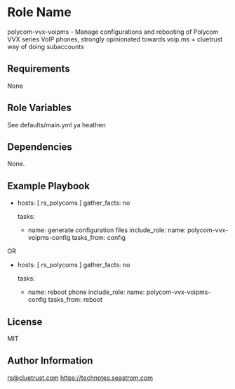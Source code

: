 Role Name
=========

polycom-vvx-voipms - Manage configurations and rebooting of Polycom VVX series VoIP phones, strongly opinionated towards voip.ms + cluetrust way of doing subaccounts

Requirements
------------

None

Role Variables
--------------

See defaults/main.yml ya heathen

Dependencies
------------

None.

Example Playbook
----------------


- hosts: [ rs_polycoms ]
  gather_facts: no

  tasks:
    - name: generate configuration files
      include_role:
        name: polycom-vvx-voipms-config
        tasks_from: config

OR

- hosts: [ rs_polycoms ]
  gather_facts: no

  tasks:
    - name: reboot phone
      include_role:
        name: polycom-vvx-voipms-config
        tasks_from: reboot


License
-------

MIT

Author Information
------------------

rs@cluetrust.com
https://technotes.seastrom.com

